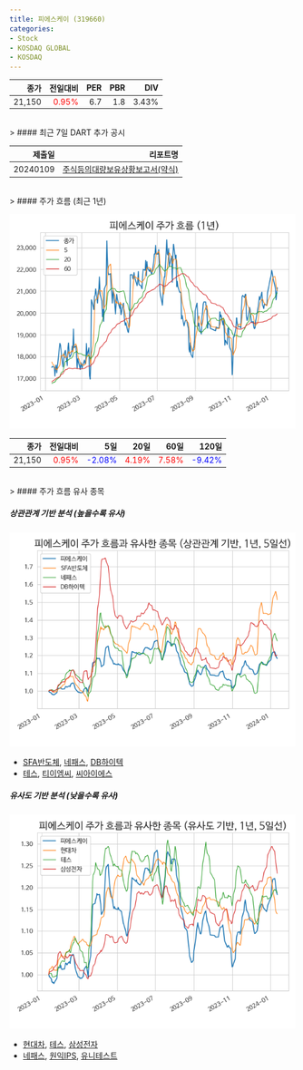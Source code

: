 ```yaml
---
title: 피에스케이 (319660)
categories:
- Stock
- KOSDAQ GLOBAL
- KOSDAQ
---
```


|종가|전일대비|PER|PBR|DIV|
|---:|-------:|--:|--:|--:|
|21,150|<span style="color: red">0.95%</span>|6.7|1.8|3.43%|

<!-- more -->

<br>
> #### 최근 7일 DART 추가 공시

|제출일|리포트명|
|-----:|-------:|
|20240109|[주식등의대량보유상황보고서(약식)](https://dart.fss.or.kr/dsaf001/main.do?rcpNo=20240109000255)|

<br>
> #### 주가 흐름 (최근 1년)

![319660](/assets/images/stock/319660.png)

|종가|전일대비|5일|20일|60일|120일|
|---:|-------:|--:|---:|---:|----:|
|21,150|<span style="color: red">0.95%</span>|<span style="color: blue">-2.08%</span>|<span style="color: red">4.19%</span>|<span style="color: red">7.58%</span>|<span style="color: blue">-9.42%</span>|

<br>
> #### 주가 흐름 유사 종목

##### 상관관계 기반 분석 (높을수록 유사)
![319660](/assets/images/stock/319660_corr.png)
- [SFA반도체](/036540/), [네패스](/033640/), [DB하이텍](/000990/)
- [테스](/095610/), [티이엠씨](/425040/), [씨아이에스](/222080/)

##### 유사도 기반 분석 (낮을수록 유사)
![319660](/assets/images/stock/319660_sim.png)
- [현대차](/005380/), [테스](/095610/), [삼성전자](/005930/)
- [네패스](/033640/), [원익IPS](/240810/), [유니테스트](/086390/)